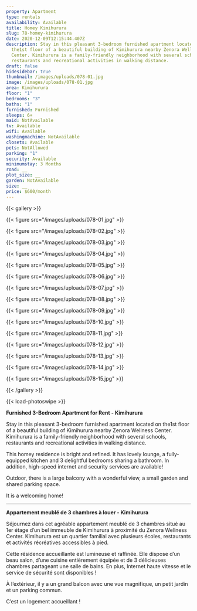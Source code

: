 ```yaml
---
property: Apartment
type: rentals
availability: Available
title: Homey Kimihurura
slug: 78-homey-kimihurura
date: 2020-12-09T12:15:44.407Z
description: Stay in this pleasant 3-bedroom furnished apartment located on
  the1st floor of a beautiful building of Kimihurura nearby Zenora Wellness
  Center. Kimihurura is a family-friendly neighborhood with several schools,
  restaurants and recreational activities in walking distance.
draft: false
hidesidebar: true
thumbnail: /images/uploads/078-01.jpg
image: /images/uploads/078-01.jpg
area: Kimihurura
floor: "1"
bedrooms: "3"
baths: "1"
furnished: Furnished
sleeps: 6+
maid: NotAvailable
tv: Available
wifi: Available
washingmachine: NotAvailable
closets: Available
pets: NotAllowed
parking: "1"
security: Available
minimumstay: 3 Months
road: __
plot_size: __
garden: NotAvailable
size: __
price: $600/month
---
```

{{< gallery >}}

{{< figure src="/images/uploads/078-01.jpg" >}}

{{< figure src="/images/uploads/078-02.jpg" >}}

{{< figure src="/images/uploads/078-03.jpg" >}}

{{< figure src="/images/uploads/078-04.jpg" >}}

{{< figure src="/images/uploads/078-05.jpg" >}}

{{< figure src="/images/uploads/078-06.jpg" >}}

{{< figure src="/images/uploads/078-07.jpg" >}}

{{< figure src="/images/uploads/078-08.jpg" >}}

{{< figure src="/images/uploads/078-09.jpg" >}}

{{< figure src="/images/uploads/078-10.jpg" >}}

{{< figure src="/images/uploads/078-11.jpg" >}}

{{< figure src="/images/uploads/078-12.jpg" >}}

{{< figure src="/images/uploads/078-13.jpg" >}}

{{< figure src="/images/uploads/078-14.jpg" >}}

{{< figure src="/images/uploads/078-15.jpg" >}}

{{< /gallery >}}

{{< load-photoswipe >}}

**Furnished 3-Bedroom Apartment for Rent - Kimihurura**

Stay in this pleasant 3-bedroom furnished apartment located on the1st floor of a beautiful building of Kimihurura nearby Zenora Wellness Center. Kimihurura is a family-friendly neighborhood with several schools, restaurants and recreational activities in walking distance.

This homey residence is bright and refined. It has lovely lounge, a fully-equipped kitchen and 3 delightful bedrooms sharing a bathroom. In addition, high-speed internet and security services are available!

Outdoor, there is a large balcony with a wonderful view, a small garden and shared parking space.

It is a welcoming home!

- - -

**Appartement meublé de 3 chambres à louer - Kimihurura**

Séjournez dans cet agréable appartement meublé de 3 chambres situé au 1er étage d’un bel immeuble de Kimihurura à proximité du Zenora Wellness Center. Kimihurura est un quartier familial avec plusieurs écoles, restaurants et activités récréatives accessibles à pied.

Cette résidence accueillante est lumineuse et raffinée. Elle dispose d’un beau salon, d’une cuisine entièrement équipée et de 3 délicieuses chambres partageant une salle de bains. En plus, Internet haute vitesse et le service de sécurité sont disponibles !

À l’extérieur, il y a un grand balcon avec une vue magnifique, un petit jardin et un parking commun.

C’est un logement accueillant !